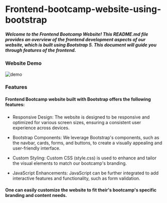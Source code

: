 # Frontend-bootcamp-website-using-bootstrap

##### Welcome to the Frontend Bootcamp Website! This README.md file provides an overview of the frontend development aspects of our website, which is built using Bootstrap 5. This document will guide you through features of the frontend.


### Website Demo
![demo](https://github.com/pragyakashyap/Frontend-bootcamp-website-using-bootstrap/assets/47416981/9f4a7e07-13ed-4a3a-b450-7237cc9fd439)




### Features

#### Frontend Bootcamp website built with Bootstrap offers the following features:

##### 
- Responsive Design: The website is designed to be responsive and optimized for various screen sizes, ensuring a consistent user experience across devices.

- Bootstrap Components: We leverage Bootstrap's components, such as the navbar, cards, forms, and buttons, to create a visually appealing and user-friendly interface.

- Custom Styling: Custom CSS (style.css) is used to enhance and tailor the visual elements to match our bootcamp's branding.

- JavaScript Enhancements: JavaScript can be further integrated to add interactive features and functionality, such as form validation.

#### One can easily customize the website to fit their's bootcamp's specific branding and content needs.

